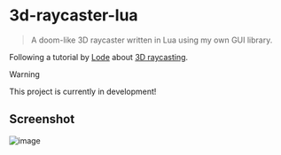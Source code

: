 # 3d-raycaster-lua

> A doom-like 3D raycaster written in Lua using my own GUI library.

Following a tutorial by [Lode][lode] about [3D raycasting][raycasting].

> [!WARNING]
> This project is currently in development!

[lode]: https://lodev.org
[raycasting]: https://lodev.org/cgtutor/raycasting.html

## Screenshot

![image](https://github.com/user-attachments/assets/b79eabd0-5e7d-416b-be3c-c89641c4f09a)
